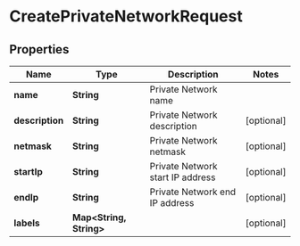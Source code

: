 

# CreatePrivateNetworkRequest


## Properties

| Name | Type | Description | Notes |
|------------ | ------------- | ------------- | -------------|
|**name** | **String** | Private Network name |  |
|**description** | **String** | Private Network description |  [optional] |
|**netmask** | **String** | Private Network netmask |  [optional] |
|**startIp** | **String** | Private Network start IP address |  [optional] |
|**endIp** | **String** | Private Network end IP address |  [optional] |
|**labels** | **Map&lt;String, String&gt;** |  |  [optional] |



